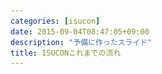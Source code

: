 ```yaml
---
categories: [isucon]
date: 2015-09-04T08:47:05+09:00
description: "予備に作ったスライド"
title: ISUCONこれまでの流れ
---
```


<section data-markdown
    data-separator="\n\n"
    data-vertical="\n\n"
    data-notes="^Note:">
<script type="text/template">
# ISUCONこれまでの流れ
----------------------
雑に書き殴った
<!-- .slide: class="center" -->

# About Me
---------
![κeenのアイコン](/images/icon.png) <!-- .element: style="position:absolute;right:0;z-index:-1" -->

 + κeen
 + [@blackenedgold](https://twitter.com/blackenedgold)
 + Github: [KeenS](https://github.com/KeenS)
 + ISUCON3、 4の予選、本戦に出場（学生枠）

# ISUCON1 ブログ
---------------

* node perl ruby
* kazeburoの罠
* ブログのサイドバーが重いやつ
* 割と親切なルール


# ISUCON2 チケット予約サイト
---------------------------

* perl ruby node php java python
* 席ランダムにしてなくてもベンチマーカー通っちゃう
* 変更が1秒以内に反映されていること → 0.9秒毎に裏でバッチを回す
* JOINが3連になってる所があってみんなそこに引っ掛かったがボトルネックはそこじゃない
* ちょっとルールが雑になった


# ISUCON3予選 スニペット投稿サイト
--------------------------------
* go node perl python ruby php
* AWS1台
* Markdown変換がperl製の重いやつ
* AWSだとプロセスのフォークも重い
* titleの抜き出しも重い
* チェッカーが甘くてVarnishを導入しただけで点数爆上がり
* SQLの典型問題とかも
* workloadに気付かなかった人多数
* 学生枠が出来た
* ベンチマーカが通れば何でもアリな風潮


# ISUCON3本戦 画像SNS
--------------------
* go node perl python ruby
* オンプレ5台
* 画像の変換が重い
* 実は帯域もつらい
* 画像のチェッカがあってチェッカが通れば画質を落としても良かった
* 組長の罠
* ベンチマーカーに通れば何でもアリ
* 複数サーバーでのファイルの共有にWebDAVが盲点
* 点数計算の罠に嵌まる人多数
  + 基本点より追加点に目が眩む人がそれなりに
* 推測するな計測せよ
* nodeで初期パスワードが間違っているトラブル


# ISUCON4予選 銀行
--------------------------------------

* go node perl php python ruby
* AWS1台
* ワークロードを桁外れに指定するとベンチマーカーが走り続けるバグ
* ベンチマーカーにアクセスして行動パターンを解析した人が出る（その情報は使ってない。スポーツマンシップ。）
* テンプレートエンジンをやめて静的ファイル
* Go勢のon memory戦略が跋扈
* 「メモリに載せれば勝てるぜ」風潮
* 静的ファイルを返さない反則ギリギリのチューニング
* ベンチマーカーのチューニング
* Varnish潰し
* アプリをC++で書き換えて予選突破したチームも出る


# ISUCON4本戦 動画広告
----------------

* go perl php python ruby
* オンプレ3台
* 最初からRedisに動画が載ってる
* それ外したらスコア頭打ち(帯域がつまる)
* ベンチマーク同士が干渉しあう
* 実はCache-Controlをしたらスコアが爆上がり(上位2チームだけ気付いた)
* 3位のチームは外向きと内向きの2枚のNICを使って団子状のスコアから頭1つだけ出た


#ISUCON5予選 ???
----------------
* perl ruby node php python go java (scala)
* GCP 
* 今までの予選だとベンチマーカが競技者の手元に渡る問題があった。
* かといって外部からのベンチマークは安定しない。
* GCPならGoogleの謎の技術によって安定するらしい。
* @tagomoris 「もはやISUCONは予選で落ちる人の方が多くなった。その人達にとっては予選こそがISUCONなのだ」
  
</script>
</section>
